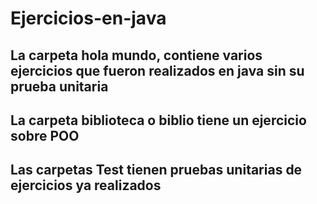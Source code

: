 # Ejercicios-en-java
La carpeta hola mundo, contiene varios ejercicios que fueron realizados en java sin su prueba unitaria
--------------------------------
La carpeta biblioteca o biblio tiene un ejercicio sobre POO
--------------------------------
Las carpetas Test tienen pruebas unitarias de ejercicios ya realizados 
--------------------------------
